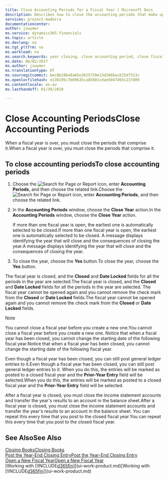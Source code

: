 ```yaml
---
title: Close Accounting Periods for a Fiscal Year | Microsoft Docs
description: Describes how to close the accounting periods that make up the fiscal year.
services: project-madeira
documentationcenter: 
author: jswymer
ms.service: dynamics365-financials
ms.topic: article
ms.devlang: na
ms.tgt_pltfrm: na
ms.workload: na
ms.search.keywords: year closing, close accounting period, close fiscal year, bank account detailed trial balance
ms.date: 06/02/2017
ms.author: jswymer
ms.translationtype: HT
ms.sourcegitcommit: bec0619be0a65e3625759e13d2866ac615d7513c
ms.openlocfilehash: e136195c7b89635ca85601cdae5047493c237d09
ms.contentlocale: en-au
ms.lasthandoff: 01/30/2018

---
```

# <a name="close-accounting-periods"></a><span data-ttu-id="43d48-103">Close Accounting Periods</span><span class="sxs-lookup"><span data-stu-id="43d48-103">Close Accounting Periods</span></span>
<span data-ttu-id="43d48-104">When a fiscal year is over, you must close the periods that comprise it.</span><span class="sxs-lookup"><span data-stu-id="43d48-104">When a fiscal year is over, you must close the periods that comprise it.</span></span>

## <a name="to-close-accounting-periods"></a><span data-ttu-id="43d48-105">To close accounting periods</span><span class="sxs-lookup"><span data-stu-id="43d48-105">To close accounting periods</span></span>
1. <span data-ttu-id="43d48-106">Choose the ![Search for Page or Report](media/ui-search/search_small.png "Search for Page or Report icon") icon, enter **Accounting Periods**, and then choose the related link.</span><span class="sxs-lookup"><span data-stu-id="43d48-106">Choose the ![Search for Page or Report](media/ui-search/search_small.png "Search for Page or Report icon") icon, enter **Accounting Periods**, and then choose the related link.</span></span>
2. <span data-ttu-id="43d48-107">In the **Accounting Periods** window, choose the **Close Year** action.</span><span class="sxs-lookup"><span data-stu-id="43d48-107">In the **Accounting Periods** window, choose the **Close Year** action.</span></span>

    <span data-ttu-id="43d48-108">If more than one fiscal year is open, the earliest one is automatically selected to be closed.</span><span class="sxs-lookup"><span data-stu-id="43d48-108">If more than one fiscal year is open, the earliest one is automatically selected to be closed.</span></span> <span data-ttu-id="43d48-109">A message displays identifying the year that will close and the consequences of closing the year.</span><span class="sxs-lookup"><span data-stu-id="43d48-109">A message displays identifying the year that will close and the consequences of closing the year.</span></span>
3. <span data-ttu-id="43d48-110">To close the year, choose the **Yes** button.</span><span class="sxs-lookup"><span data-stu-id="43d48-110">To close the year, choose the **Yes** button.</span></span>

<span data-ttu-id="43d48-111">The fiscal year is closed, and the **Closed** and **Date Locked** fields for all the periods in the year are selected.</span><span class="sxs-lookup"><span data-stu-id="43d48-111">The fiscal year is closed, and the **Closed** and **Date Locked** fields for all the periods in the year are selected.</span></span> <span data-ttu-id="43d48-112">The fiscal year cannot be opened again and you cannot remove the check mark from the **Closed** or **Date Locked** fields.</span><span class="sxs-lookup"><span data-stu-id="43d48-112">The fiscal year cannot be opened again and you cannot remove the check mark from the **Closed** or **Date Locked** fields.</span></span>

> [!NOTE]  
>   <span data-ttu-id="43d48-113">You cannot close a fiscal year before you create a new one.</span><span class="sxs-lookup"><span data-stu-id="43d48-113">You cannot close a fiscal year before you create a new one.</span></span> <span data-ttu-id="43d48-114">Notice that when a fiscal year has been closed, you cannot change the starting date of the following fiscal year.</span><span class="sxs-lookup"><span data-stu-id="43d48-114">Notice that when a fiscal year has been closed, you cannot change the starting date of the following fiscal year.</span></span>

<span data-ttu-id="43d48-115">Even though a fiscal year has been closed, you can still post general ledger entries to it.</span><span class="sxs-lookup"><span data-stu-id="43d48-115">Even though a fiscal year has been closed, you can still post general ledger entries to it.</span></span> <span data-ttu-id="43d48-116">When you do this, the entries will be marked as posted to a closed fiscal year and the **Prior-Year Entry** field will be selected.</span><span class="sxs-lookup"><span data-stu-id="43d48-116">When you do this, the entries will be marked as posted to a closed fiscal year and the **Prior-Year Entry** field will be selected.</span></span>

<span data-ttu-id="43d48-117">After a fiscal year is closed, you must close the income statement accounts and transfer the year's results to an account in the balance sheet.</span><span class="sxs-lookup"><span data-stu-id="43d48-117">After a fiscal year is closed, you must close the income statement accounts and transfer the year's results to an account in the balance sheet.</span></span> <span data-ttu-id="43d48-118">You can repeat this every time that you post to the closed fiscal year.</span><span class="sxs-lookup"><span data-stu-id="43d48-118">You can repeat this every time that you post to the closed fiscal year.</span></span>

## <a name="see-also"></a><span data-ttu-id="43d48-119">See Also</span><span class="sxs-lookup"><span data-stu-id="43d48-119">See Also</span></span>
[<span data-ttu-id="43d48-120">Closing Books</span><span class="sxs-lookup"><span data-stu-id="43d48-120">Closing Books</span></span>](year-close-books.md)  
[<span data-ttu-id="43d48-121">Post the Year-End Closing Entry</span><span class="sxs-lookup"><span data-stu-id="43d48-121">Post the Year-End Closing Entry</span></span>](year-how-post-year-end-close-entry.md)  
[<span data-ttu-id="43d48-122">Open a New Fiscal Year</span><span class="sxs-lookup"><span data-stu-id="43d48-122">Open a New Fiscal Year</span></span>](finance-how-open-new-fiscal-year.md)  
<span data-ttu-id="43d48-123">[Working with [!INCLUDE[d365fin](includes/d365fin_md.md)]](ui-work-product.md)</span><span class="sxs-lookup"><span data-stu-id="43d48-123">[Working with [!INCLUDE[d365fin](includes/d365fin_md.md)]](ui-work-product.md)</span></span>

